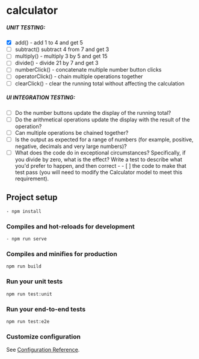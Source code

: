 # calculator

##### UNIT TESTING: 
- [x] add() - add 1 to 4 and get 5
- [ ] subtract() subtract 4 from 7 and get 3
- [ ] multiply() - multiply 3 by 5 and get 15
- [ ] divide() - divide 21 by 7 and get 3
- [ ] numberClick() - concatenate multiple number button clicks
- [ ] operatorClick() - chain multiple operations together
- [ ] clearClick() - clear the running total without affecting the calculation

##### UI INTEGRATION TESTING: 

- [ ] Do the number buttons update the display of the running total?
- [ ] Do the arithmetical operations update the display with the result of the operation?
- [ ] Can multiple operations be chained together?
- [ ] Is the output as expected for a range of numbers (for example, positive, negative, decimals and very large numbers)?
- [ ] What does the code do in exceptional circumstances? Specifically, if you divide by zero, what is the effect? Write a test to describe what you'd prefer to happen, and then correct - - [ ] the code to make that test pass (you will need to modify the Calculator model to meet this requirement).

## Project setup
```
- npm install
```
### Compiles and hot-reloads for development
```
- npm run serve
```
### Compiles and minifies for production
```
npm run build
```
### Run your unit tests
```
npm run test:unit
```
### Run your end-to-end tests
```
npm run test:e2e
```
### Customize configuration
See [Configuration Reference](https://cli.vuejs.org/config/).

